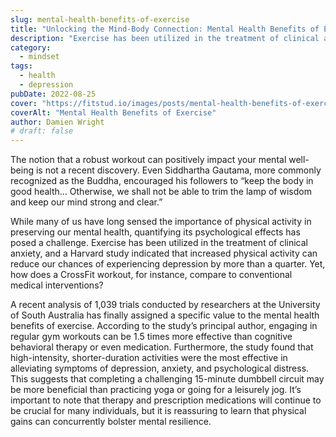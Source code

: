 ```yaml
---
slug: mental-health-benefits-of-exercise
title: "Unlocking the Mind-Body Connection: Mental Health Benefits of Exercise"
description: "Exercise has been utilized in the treatment of clinical anxiety, and physical activity can reduce our chances of depression."
category:
  - mindset
tags:
  - health
  - depression
pubDate: 2022-08-25
cover: "https://fitstud.io/images/posts/mental-health-benefits-of-exercise.webp"
coverAlt: "Mental Health Benefits of Exercise"
author: Damien Wright
# draft: false
---
```


The notion that a robust workout can positively impact your mental well-being is not a recent discovery. Even Siddhartha Gautama, more commonly recognized as the Buddha, encouraged his followers to “keep the body in good health… Otherwise, we shall not be able to trim the lamp of wisdom and keep our mind strong and clear.”

While many of us have long sensed the importance of physical activity in preserving our mental health, quantifying its psychological effects has posed a challenge. Exercise has been utilized in the treatment of clinical anxiety, and a Harvard study indicated that increased physical activity can reduce our chances of experiencing depression by more than a quarter. Yet, how does a CrossFit workout, for instance, compare to conventional medical interventions?

A recent analysis of 1,039 trials conducted by researchers at the University of South Australia has finally assigned a specific value to the mental health benefits of exercise. According to the study’s principal author, engaging in regular gym workouts can be 1.5 times more effective than cognitive behavioral therapy or even medication. Furthermore, the study found that high-intensity, shorter-duration activities were the most effective in alleviating symptoms of depression, anxiety, and psychological distress. This suggests that completing a challenging 15-minute dumbbell circuit may be more beneficial than practicing yoga or going for a leisurely jog. It’s important to note that therapy and prescription medications will continue to be crucial for many individuals, but it is reassuring to learn that physical gains can concurrently bolster mental resilience.
